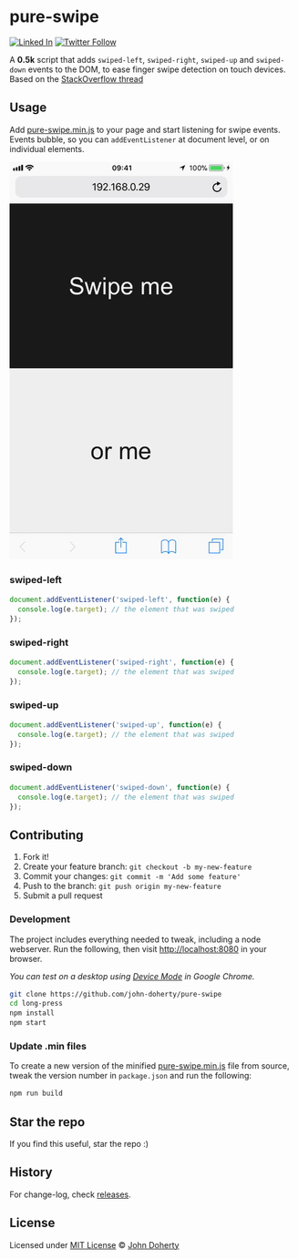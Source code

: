 # pure-swipe

[![Linked In](https://img.shields.io/badge/Linked-In-blue.svg)](https://www.linkedin.com/in/john-i-doherty) [![Twitter Follow](https://img.shields.io/twitter/follow/CambridgeMVP.svg?style=social&label=Twitter&style=plastic)](https://twitter.com/CambridgeMVP)

A **0.5k** script that adds `swiped-left`, `swiped-right`, `swiped-up` and `swiped-down` events to the DOM, to ease finger swipe detection on touch devices. Based on the [StackOverflow thread](https://stackoverflow.com/questions/2264072/detect-a-finger-swipe-through-javascript-on-the-iphone-and-android)

## Usage

Add [pure-swipe.min.js](dist/pure-swipe.min.js) to your page and start listening for swipe events. Events bubble, so you can `addEventListener` at document level, or on individual elements.

<img src="docs/example.gif" height="698px"/>

### swiped-left

```js
document.addEventListener('swiped-left', function(e) {
  console.log(e.target); // the element that was swiped
});
```

### swiped-right

```js
document.addEventListener('swiped-right', function(e) {
  console.log(e.target); // the element that was swiped
});
```

### swiped-up

```js
document.addEventListener('swiped-up', function(e) {
  console.log(e.target); // the element that was swiped
});
```

### swiped-down

```js
document.addEventListener('swiped-down', function(e) {
  console.log(e.target); // the element that was swiped
});
```

## Contributing

1. Fork it!
2. Create your feature branch: `git checkout -b my-new-feature`
3. Commit your changes: `git commit -m 'Add some feature'`
4. Push to the branch: `git push origin my-new-feature`
5. Submit a pull request

### Development

The project includes everything needed to tweak, including a node webserver. Run the following, then visit [http://localhost:8080](http://localhost:8080) in your browser.

_You can test on a desktop using [Device Mode](https://developers.google.com/web/tools/chrome-devtools/device-mode/) in Google Chrome._

```bash
git clone https://github.com/john-doherty/pure-swipe
cd long-press
npm install
npm start
```

### Update .min files

To create a new version of the minified [pure-swipe.min.js](dist/pure-swipe.min.js) file from source, tweak the version number in `package.json` and run the following:

```bash
npm run build
```

## Star the repo

If you find this useful, star the repo :)

## History

For change-log, check [releases](https://github.com/john-doherty/pure-swipe/releases).

## License

Licensed under [MIT License](LICENSE) &copy; [John Doherty](http://www.johndoherty.info)
